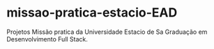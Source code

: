 # missao-pratica-estacio-EAD
Projetos Missão pratica da Universidade Estacio de Sa
Graduação em Desenvolvimento Full Stack.
